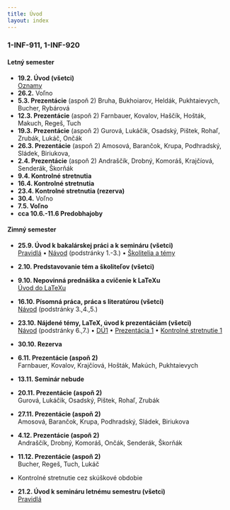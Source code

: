 ```yaml
---
title: Úvod
layout: index
---
```


### 1-INF-911, 1-INF-920

#### Letný semester

* **19.2. Úvod (všetci)**<br>
[Oznamy](./Oznamy_február.md)
* **26.2.** Voľno
* **5.3. Prezentácie** (aspoň 2)
Bruha, Bukhoiarov, Heldák, Pukhtaievych, Bucher, Rybárová 
* **12.3. Prezentácie** (aspoň 2)
Farnbauer, Kovalov, Haščík, Hošták, Makuch, Regeš, Tuch 
* **19.3. Prezentácie** (aspoň 2)
Gurová, Lukáčik, Osadský, Pištek, Rohaľ, Zrubák, Lukáč, Ončák
* **26.3. Prezentácie** (aspoň 2)
Amosová, Barančok, Krupa, Podhradský, Sládek, Biriukova, 
* **2.4. Prezentácie** (aspoň 2)
Andraščík, Drobný, Komoráš, Krajčíová, Senderák, Škorňák
* **9.4. Kontrolné stretnutia**
* **16.4. Kontrolné stretnutia**
* **23.4. Kontrolné stretnutia (rezerva)**
* **30.4.** Voľno
* **7.5. Voľno**
* **cca 10.6.-11.6 Predobhajoby**

#### Zimný semester

* **25.9. Úvod k bakalárskej práci a k semináru (všetci)**<br>
[Pravidlá](./Pravidlá_ZS.md)  • [Návod](./Návod.md) (podstránky 1.-3.)  •  [Školitelia a témy](./Školitelia.md)
* **2.10. Predstavovanie tém a školiteľov (všetci)**
* **9.10. Nepovinná prednáška a cvičenie k LaTeXu**<br>
[Úvod do LaTeXu](./Úvod_do_LaTeXu.md)
* **16.10. Písomná práca, práca s literatúrou (všetci)**<br>
[Návod](./Návod.md) (podstránky 3.,4.,5.)
* **23.10. Nájdené témy, LaTeX, úvod k prezentáciám (všetci)**<br>
[Návod](./Návod.md) (podstránky 6.,7.) •  [DÚ1](./DÚ1.md) • [Prezentácia 1](./Prezentácia_1.md) • [Kontrolné stretnutie 1](./Kontrolné_stretnutie_1.md) <!-- • [Oznamy](Oznamy_október.md) -->
* **30.10. Rezerva**
* **6.11. Prezentácie (aspoň 2)**<br>
Farnbauer, Kovalov, Krajčíová, Hošták, Makúch, Pukhtaievych<br>
* **13.11. Seminár nebude**
* **20.11. Prezentácie (aspoň 2)**<br>
Gurová, Lukáčik, Osadský, Pištek, Rohaľ, Zrubák
* **27.11. Prezentácie (aspoň 2)**<br>
Amosová, Barančok, Krupa, Podhradský, Sládek, Biriukova
* **4.12. Prezentácie (aspoň 2)**<br>
Andraščík, Drobný, Komoráš, Ončák, Senderák, Škorňák
* **11.12. Prezentácie (aspoň 2)**<br>
Bucher, Regeš, Tuch, Lukáč
* Kontrolné stretnutie cez skúškové obdobie

* **21.2. Úvod k semináru letnému semestru (všetci)**<br>
[Pravidlá](./Pravidlá_LS.md)

